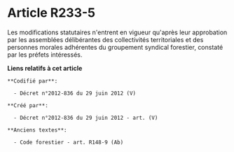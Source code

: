 # Article R233-5

Les modifications statutaires n'entrent en vigueur qu'après leur approbation par les assemblées délibérantes des
collectivités territoriales et des personnes morales adhérentes du groupement syndical forestier, constaté par les préfets
intéressés.

**Liens relatifs à cet article**

	**Codifié par**:

	  - Décret n°2012-836 du 29 juin 2012 (V)

	**Créé par**:

	  - Décret n°2012-836 du 29 juin 2012 - art. (V)

	**Anciens textes**:

	  - Code forestier - art. R148-9 (Ab)
